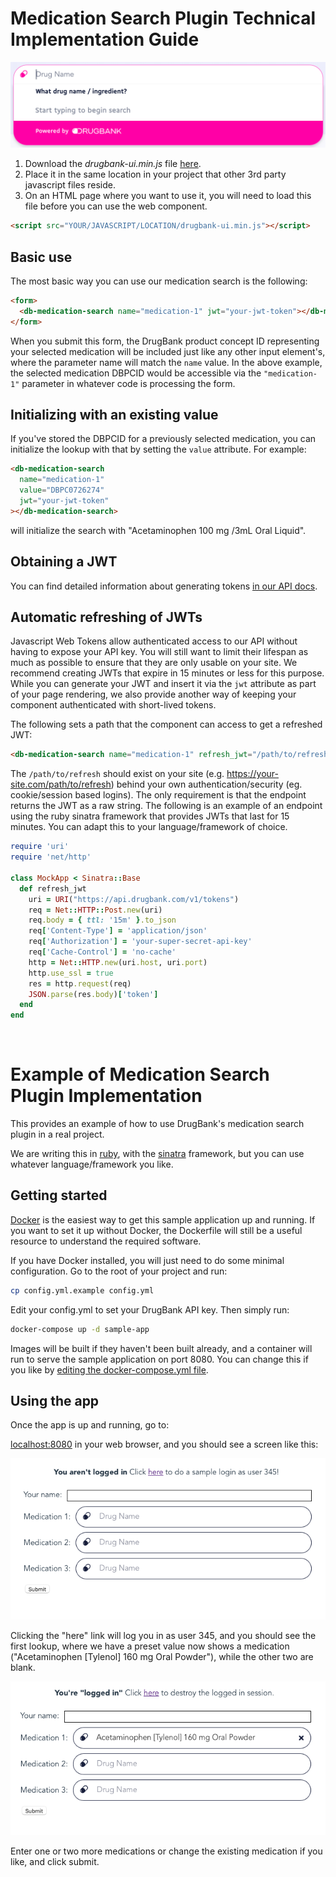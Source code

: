 # Medication Search Plugin Technical Implementation Guide

![not-logged-in](docs/images/med-search-plugin.png)

1. Download the _drugbank-ui.min.js_ file [here](https://github.com/omxhealth/clinical-api-plugins/releases).
2. Place it in the same location in your project that other 3rd party javascript files reside.
3. On an HTML page where you want to use it, you will need to load this file before you can use the web component.

```html
<script src="YOUR/JAVASCRIPT/LOCATION/drugbank-ui.min.js"></script>
```

## Basic use

The most basic way you can use our medication search is the following:

```html
<form>
  <db-medication-search name="medication-1" jwt="your-jwt-token"></db-medication-search>
</form>
```

When you submit this form, the DrugBank product concept ID representing your selected medication will be included just like any other input element's, where the parameter name will match the `name` value. In the above example, the selected medication DBPCID would be accessible via the `"medication-1"` parameter in whatever code is processing the form.

## Initializing with an existing value

If you've stored the DBPCID for a previously selected medication, you can initialize the lookup with that by setting the `value` attribute. For example:

```html
<db-medication-search 
  name="medication-1"
  value="DBPC0726274" 
  jwt="your-jwt-token"
></db-medication-search>
```

will initialize the search with "Acetaminophen 100 mg /3mL Oral Liquid".

## Obtaining a JWT

You can find detailed information about generating tokens [in our API docs](https://docs.drugbank.com/v1/#token-authentication).

## Automatic refreshing of JWTs

Javascript Web Tokens allow authenticated access to our API without having to expose your API key. You will still want to limit their lifespan as much as possible to ensure that they are only usable on your site. We recommend creating JWTs that expire in 15 minutes or less for this purpose. While you can generate your JWT and insert it via the `jwt` attribute as part of your page rendering, we also provide another way of keeping your component authenticated with short-lived tokens.

The following sets a path that the component can access to get a refreshed JWT:

```html
<db-medication-search name="medication-1" refresh_jwt="/path/to/refresh"></db-medication-search>
```

The `/path/to/refresh` should exist on your site (e.g. https://your-site.com/path/to/refresh) behind your own authentication/security (eg. cookie/session based logins). The only requirement is that the endpoint returns the JWT as a raw string. The following is an example of an endpoint using the ruby sinatra framework that provides JWTs that last for 15 minutes. You can adapt this to your language/framework of choice.

```ruby
require 'uri'
require 'net/http'

class MockApp < Sinatra::Base
  def refresh_jwt
    uri = URI("https://api.drugbank.com/v1/tokens")
    req = Net::HTTP::Post.new(uri)
    req.body = { ttl: '15m' }.to_json
    req['Content-Type'] = 'application/json'
    req['Authorization'] = 'your-super-secret-api-key'
    req['Cache-Control'] = 'no-cache'
    http = Net::HTTP.new(uri.host, uri.port)
    http.use_ssl = true
    res = http.request(req)
    JSON.parse(res.body)['token']
  end
end
```
<br/>

# Example of Medication Search Plugin Implementation

This provides an example of how to use DrugBank's medication search 
plugin in a real project.

We are writing this in [ruby](https://www.ruby-lang.org/en/), with the 
[sinatra](http://sinatrarb.com) framework, but you can use whatever 
language/framework you like.

## Getting started

[Docker](https://www.docker.com/get-started) is the easiest way to get
this sample application up and running. If you want to set it up without
Docker, the Dockerfile will still be a useful resource to understand the
required software.

If you have Docker installed, you will just need to do some minimal
configuration. Go to the root of your project and run:

```bash
cp config.yml.example config.yml
```

Edit your config.yml to set your DrugBank API key. Then simply run:

```bash
docker-compose up -d sample-app
```

Images will be built if they haven't been built already, and a container will run
to serve the sample application on port 8080. You can change this if you like by 
[editing the docker-compose.yml file](https://docs.docker.com/compose/compose-file/).

## Using the app

Once the app is up and running, go to:

[localhost:8080](http://localhost:8080) in your web browser, and you should see
a screen like this:

![not-logged-in](docs/images/not-logged-in.png)

Clicking the "here" link will log you in as user 345, and you should see the first
lookup, where we have a preset value now shows a medication ("Acetaminophen [Tylenol]
160 mg Oral Powder"), while the other two are blank.

![logged-in](docs/images/logged-in.png)

Enter one or two more medications or change the existing medication if you like, and
click submit.
